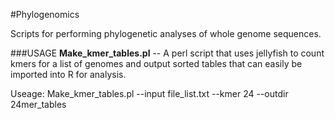 #Phylogenomics 

Scripts for performing phylogenetic analyses of whole genome sequences.

###USAGE
__Make_kmer_tables.pl__ -- A perl script that uses jellyfish to count kmers for a list of genomes and output sorted tables that can easily be imported into R for analysis.

Useage: Make_kmer_tables.pl --input file_list.txt --kmer 24 --outdir 24mer_tables
